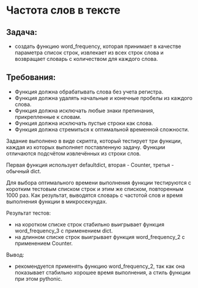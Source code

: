 Частота слов в тексте
=============================================

Задача:
-------

- создать функцию word_frequency, которая принимает в качестве параметра список строк, 
извлекает из всех строк слова и возвращает словарь с количеством для каждого слова.

Требования:
-----------
- Функция должна обрабатывать слова без учета регистра. 
- Функция должна удалять начальные и конечные пробелы из каждого слова.
- Функция должна исключать любые знаки препинания, прикрепленные к словам. 
- Функция должна исключать пустые строки как слова.
- Функция должна стремиться к оптимальной временной сложности.


Задание выполнено в виде скрипта, который тестирует три функции, 
каждая из которых выполняет поставленную задачу.
Функции отличаются подсчётом извлечённых из строки слов.

Первая функция использует defaultdict, вторая - Counter, третья - обычный dict.

Для выбора оптимального времени выполнения функции тестируются с коротким тестовым списком строк 
и этим же списком, повторенным 1000 раз.
Как результат, выводятся словарь с частотой слов и время выполнения функции в микросекундах.

Результат тестов:
- на коротком списке строк стабильно выигрывает функция word_frequency_3 с применением dict.
- на длинном списке строк выигрывает функция word_frequency_2 с применением Counter.

Вывод:
- рекомендуется применять функцию word_frequency_2, 
так как она показывает стабильно хорошее время выполнения, 
а стиль функции при этом pythonic.